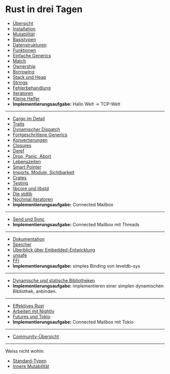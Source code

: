 # Rust in drei Tagen

* [Übersicht](../index.html?chapter=overview)
* [Installation](../index.html?chapter=installation)
* [Mutabilität](../index.html?chapter=mutability)
* [Basistypen](../index.html?chapter=basic-types)
* [Datenstrukturen](../index.html?chapter=data-structures)
* [Funktionen](../index.html?chapter=functions)
* [Einfache Generics](../index.html?chapter=generics-basics)
* [Match](../index.html?chapter=match)
* [Ownership](../index.html?chapter=ownership)
* [Borrowing](../index.html?chapter=borrowing)
* [Stack und Heap](../index.html?chapter=stack-and-heap)
* [Strings](../index.html?chapter=strings)
* [Fehlerbehandlung](../index.html?chapter=error-handling)
* [Iteratoren](../index.html?chapter=iterators)
* [Kleine Helfer](../index.html?chapter=little-helpers)
* **Implementierungsaufgabe:** Hallo Welt -> TCP-Welt

---

* [Cargo im Detail](../index.html?chapter=cargo)
* [Traits](../index.html?chapter=traits)
* [Dynamischer Dispatch](../index.html?chapter=dynamic-dispatch)
* [Fortgeschrittene Generics](../index.html?chapter=advanced-generics-bounds)
* [Konvertierungen](../index.html?chapter=conversion-patterns)
* [Closures](../index.html?chapter=closures)
* [Deref](../index.html?chapter=deref-coersions)
* [Drop, Panic, Abort](../index.html?chapter=drop-panic-abort)
* [Lebenszeiten](../index.html?chapter=lifetimes)
* [Smart Pointer](../index.html?chapter=smart-pointers)
* [Imports, Module, Sichtbarkeit](../index.html?chapter=imports-modules-and-visibility)
* [Crates](../index.html?chapter=crates)
* [Testing](../index.html?chapter=testing)
* [libcore und libstd](../index.html?chapter=libcore-and-libstd)
* [Die stdlib](../index.html?chapter=std-lib-tour)
* [Nochmal Iteratoren](../index.html?chapter=iterators-again)
* **Implementierungsaufgabe:** Connected Mailbox

---

* [Send und Sync](../index.html?chapter=send-and-sync)
* **Implementierungsaufgabe:** Connected Mailbox mit Threads

---

* [Dokumentation](../index.html?chapter=documentation)
* [Speicher](../index.html?chapter=memory-considerations)
* [Überblick über Embedded-Entwicklung](../index.html?chapter=embedded)
* [unsafe](../index.html?chapter=unsafe)
* [FFI](../index.html?chapter=ffi)
* **Implementierungsaufgabe:** simples Binding von leveldb-sys

---

* [Dynamische und statische Bibliotheken](../index.html?chapter=dynamic-and-static-libs)
* **Implementierungsaufgabe:** implementieren einer simplen dynamischen Bibliothek, anbinden.

---

* [Effektives Rust](../index.html?chapter=effective-rust)
* [Arbeiten mit Nightly](../index.html?chapter=working-with-nightly)
* [Futures und Tokio](../index.html?chapter=futures-and-tokio)
* **Implementierungsaufgabe:** Connected Mailbox mit Tokio

---

* [Community-Übersicht](../index.html?chapter=community-map)

---

Weiss nicht wohin:

* [Standard-Typen](../index.html?chapter=standard-types)
* [Innere Mutabilität](../index.html?chapter=inner-mutability)

